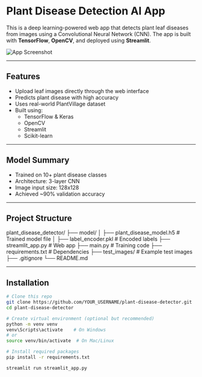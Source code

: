 # Plant Disease Detection AI App

This is a deep learning-powered web app that detects plant leaf diseases from images using a Convolutional Neural Network (CNN). The app is built with **TensorFlow**, **OpenCV**, and deployed using **Streamlit**.

![App Screenshot](https://via.placeholder.com/800x400.png?text=Add+your+Streamlit+app+screenshot+here)

---

## Features

- Upload leaf images directly through the web interface
- Predicts plant disease with high accuracy
- Uses real-world PlantVillage dataset
- Built using:
  - TensorFlow & Keras
  - OpenCV
  - Streamlit
  - Scikit-learn

---

## Model Summary

- Trained on 10+ plant disease classes
- Architecture: 3-layer CNN
- Image input size: 128x128
- Achieved ~90% validation accuracy

---

## Project Structure
plant_disease_detector/
├── model/
│ ├── plant_disease_model.h5 # Trained model file
│ ├── label_encoder.pkl # Encoded labels
├── streamlit_app.py # Web app
├── main.py # Training code
├── requirements.txt # Dependencies
├── test_images/ # Example test images
├── .gitignore
└── README.md


---

##  Installation

```bash
# Clone this repo
git clone https://github.com/YOUR_USERNAME/plant-disease-detector.git
cd plant-disease-detector

# Create virtual environment (optional but recommended)
python -m venv venv
venv\Scripts\activate    # On Windows
# or
source venv/bin/activate  # On Mac/Linux

# Install required packages
pip install -r requirements.txt

streamlit run streamlit_app.py
